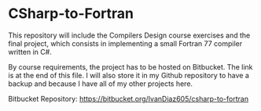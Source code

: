 # CSharp-to-Fortran
This repository will include the Compilers Design course exercises and the final project, which consists in implementing a small Fortran 77 compiler written in C#.

By course requirements, the project has to be hosted on Bitbucket. The link is at the end of this file. I will also store it in my Github repository to have a backup and because I have all of my other projects here.

Bitbucket Repository: https://bitbucket.org/IvanDiaz605/csharp-to-fortran
